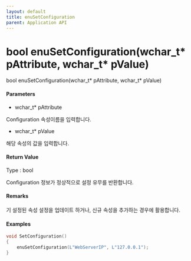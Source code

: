 ```yaml
---
layout: default
title: enuSetConfiguration
parent: Application API
---
```

# bool enuSetConfiguration\(wchar\_t\* pAttribute, wchar\_t\* pValue\)

bool enuSetConfiguration\(wchar\_t\* pAttribute, wchar\_t\* pValue\)

#### Parameters

* wchar\_t\* pAttribute

Configuration 속성이름을 입력합니다.

* wchar\_t\* pValue

해당 속성의 값을 입력합니다.

#### Return Value

Type : bool

Configuration 정보가 정상적으로 설정 유무를 반환합니다.

#### Remarks

기 설정된 속성 설정을 업데이트 하거나, 신규 속성을 추가하는 경우에 활용합니다.

#### Examples

```cpp
void SetConfiguration()
{
    enuSetConfiguration(L"WebServerIP", L"127.0.0.1");
}
```



